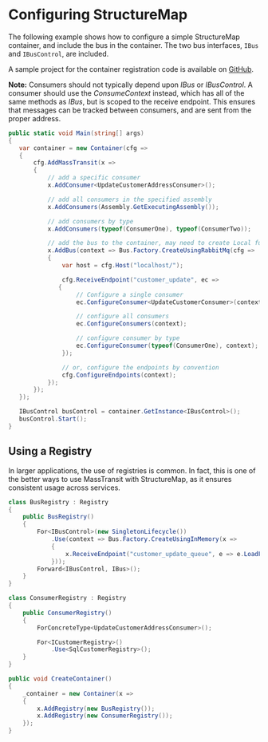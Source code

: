 # Configuring StructureMap

The following example shows how to configure a simple StructureMap container, and include the bus in the
container. The two bus interfaces, `IBus` and `IBusControl`, are included.

A sample project for the container registration code is available on [GitHub](https://github.com/MassTransit/Sample-Containers).

<div class="alert alert-info">
<b>Note:</b>
    Consumers should not typically depend upon <i>IBus</i> or <i>IBusControl</i>. A consumer should use the <i>ConsumeContext</i>
    instead, which has all of the same methods as <i>IBus</i>, but is scoped to the receive endpoint. This ensures that
    messages can be tracked between consumers, and are sent from the proper address.
</div>

 ```csharp
public static void Main(string[] args)
{
    var container = new Container(cfg =>
    {
        cfg.AddMassTransit(x =>
        {
            // add a specific consumer
            x.AddConsumer<UpdateCustomerAddressConsumer>();

            // add all consumers in the specified assembly
            x.AddConsumers(Assembly.GetExecutingAssembly());

            // add consumers by type
            x.AddConsumers(typeof(ConsumerOne), typeof(ConsumerTwo));

            // add the bus to the container, may need to create Local function
            x.AddBus(context => Bus.Factory.CreateUsingRabbitMq(cfg =>
            {
                var host = cfg.Host("localhost/");

                cfg.ReceiveEndpoint("customer_update", ec =>
               {
                    // Configure a single consumer
                    ec.ConfigureConsumer<UpdateCustomerConsumer>(context);

                    // configure all consumers
                    ec.ConfigureConsumers(context);

                    // configure consumer by type
                    ec.ConfigureConsumer(typeof(ConsumerOne), context);
                });

                // or, configure the endpoints by convention
                cfg.ConfigureEndpoints(context);
            });
        });
    });

    IBusControl busControl = container.GetInstance<IBusControl>();
    busControl.Start();
}
```

## Using a Registry

In larger applications, the use of registries is common. In fact, this is one of the better ways to use MassTransit with
StructureMap, as it ensures consistent usage across services.

```csharp
class BusRegistry : Registry
{
    public BusRegistry()
    {
        For<IBusControl>(new SingletonLifecycle())
            .Use(context => Bus.Factory.CreateUsingInMemory(x =>
            {
                x.ReceiveEndpoint("customer_update_queue", e => e.LoadFrom(context));
            }));
        Forward<IBusControl, IBus>();
    }
}

class ConsumerRegistry : Registry
{
    public ConsumerRegistry()
    {
        ForConcreteType<UpdateCustomerAddressConsumer>();

        For<ICustomerRegistry>()
            .Use<SqlCustomerRegistry>();
    }
}

public void CreateContainer()
{
    _container = new Container(x =>
    {
        x.AddRegistry(new BusRegistry());
        x.AddRegistry(new ConsumerRegistry());
    });
}
```